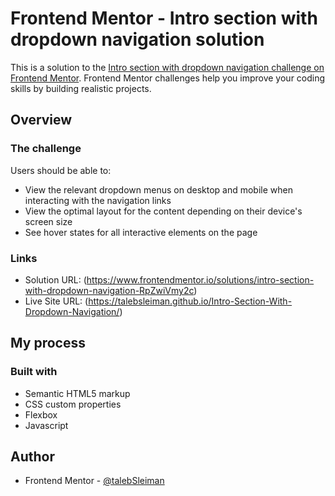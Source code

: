 # Frontend Mentor - Intro section with dropdown navigation solution

This is a solution to the [Intro section with dropdown navigation challenge on Frontend Mentor](https://www.frontendmentor.io/challenges/intro-section-with-dropdown-navigation-ryaPetHE5). Frontend Mentor challenges help you improve your coding skills by building realistic projects. 


## Overview

### The challenge

Users should be able to:

- View the relevant dropdown menus on desktop and mobile when interacting with the navigation links
- View the optimal layout for the content depending on their device's screen size
- See hover states for all interactive elements on the page

### Links

- Solution URL:  (https://www.frontendmentor.io/solutions/intro-section-with-dropdown-navigation-RpZwiVmy2c)
- Live Site URL: (https://talebsleiman.github.io/Intro-Section-With-Dropdown-Navigation/)

## My process

### Built with

- Semantic HTML5 markup
- CSS custom properties
- Flexbox
- Javascript

## Author

- Frontend Mentor - [@talebSleiman](https://www.frontendmentor.io/profile/talebSleiman)

